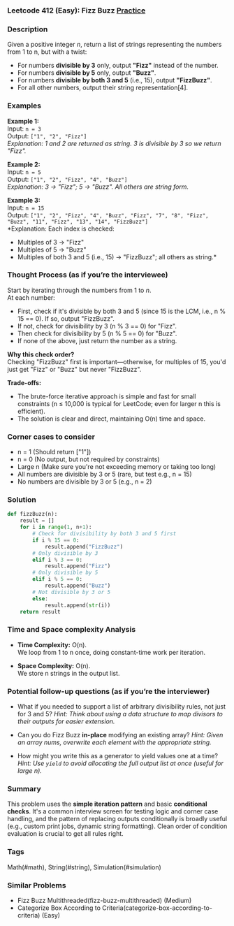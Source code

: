### Leetcode 412 (Easy): Fizz Buzz [Practice](https://leetcode.com/problems/fizz-buzz)

### Description  
Given a positive integer *n*, return a list of strings representing the numbers from 1 to n, but with a twist:
- For numbers **divisible by 3** only, output **"Fizz"** instead of the number.
- For numbers **divisible by 5** only, output **"Buzz"**.
- For numbers **divisible by both 3 and 5** (i.e., 15), output **"FizzBuzz"**.
- For all other numbers, output their string representation[4].


### Examples  

**Example 1:**  
Input: `n = 3`  
Output: `["1", "2", "Fizz"]`  
*Explanation: 1 and 2 are returned as string. 3 is divisible by 3 so we return "Fizz".*

**Example 2:**  
Input: `n = 5`  
Output: `["1", "2", "Fizz", "4", "Buzz"]`  
*Explanation: 3 → "Fizz"; 5 → "Buzz". All others are string form.*

**Example 3:**  
Input: `n = 15`  
Output: `["1", "2", "Fizz", "4", "Buzz", "Fizz", "7", "8", "Fizz", "Buzz", "11", "Fizz", "13", "14", "FizzBuzz"]`  
*Explanation: Each index is checked:  
- Multiples of 3 → "Fizz"  
- Multiples of 5 → "Buzz"  
- Multiples of both 3 and 5 (i.e., 15) → "FizzBuzz"; all others as string.*


### Thought Process (as if you’re the interviewee)  
Start by iterating through the numbers from 1 to *n*.  
At each number:
- First, check if it's divisible by both 3 and 5 (since 15 is the LCM, i.e., n % 15 == 0). If so, output "FizzBuzz".
- If not, check for divisibility by 3 (n % 3 == 0) for "Fizz".
- Then check for divisibility by 5 (n % 5 == 0) for "Buzz".
- If none of the above, just return the number as a string.

**Why this check order?**  
Checking "FizzBuzz" first is important—otherwise, for multiples of 15, you'd just get "Fizz" or "Buzz" but never "FizzBuzz".

**Trade-offs:**  
- The brute-force iterative approach is simple and fast for small constraints (n ≤ 10,000 is typical for LeetCode; even for larger n this is efficient).
- The solution is clear and direct, maintaining O(n) time and space.


### Corner cases to consider  
- n = 1 (Should return ["1"])
- n = 0 (No output, but not required by constraints)
- Large n (Make sure you're not exceeding memory or taking too long)
- All numbers are divisible by 3 or 5 (rare, but test e.g., n = 15)
- No numbers are divisible by 3 or 5 (e.g., n = 2)


### Solution

```python
def fizzBuzz(n):
    result = []
    for i in range(1, n+1):
        # Check for divisibility by both 3 and 5 first
        if i % 15 == 0:
            result.append("FizzBuzz")
        # Only divisible by 3
        elif i % 3 == 0:
            result.append("Fizz")
        # Only divisible by 5
        elif i % 5 == 0:
            result.append("Buzz")
        # Not divisible by 3 or 5
        else:
            result.append(str(i))
    return result
```


### Time and Space complexity Analysis  

- **Time Complexity:** O(n).  
  We loop from 1 to n once, doing constant-time work per iteration.

- **Space Complexity:** O(n).  
  We store n strings in the output list.


### Potential follow-up questions (as if you’re the interviewer)  

- What if you needed to support a list of arbitrary divisibility rules, not just for 3 and 5?
  *Hint: Think about using a data structure to map divisors to their outputs for easier extension.*

- Can you do Fizz Buzz **in-place** modifying an existing array?
  *Hint: Given an array nums, overwrite each element with the appropriate string.*

- How might you write this as a generator to yield values one at a time?
  *Hint: Use `yield` to avoid allocating the full output list at once (useful for large n).*


### Summary
This problem uses the **simple iteration pattern** and basic **conditional checks**. It's a common interview screen for testing logic and corner case handling, and the pattern of replacing outputs conditionally is broadly useful (e.g., custom print jobs, dynamic string formatting). Clean order of condition evaluation is crucial to get all rules right.

### Tags
Math(#math), String(#string), Simulation(#simulation)

### Similar Problems
- Fizz Buzz Multithreaded(fizz-buzz-multithreaded) (Medium)
- Categorize Box According to Criteria(categorize-box-according-to-criteria) (Easy)